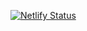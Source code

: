 [![Netlify Status](https://api.netlify.com/api/v1/badges/84eedf6f-d820-43e8-836a-0d82bd2ac843/deploy-status)](https://app.netlify.com/sites/jjayojjayo/deploys)
